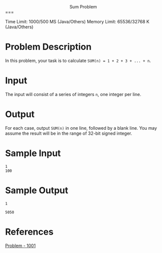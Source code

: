 <center>Sum Problem</center>
===

Time Limit: 1000/500 MS (Java/Others)    Memory Limit: 65536/32768 K (Java/Others)

# Problem Description

In this problem, your task is to calculate `SUM(n) = 1 + 2 + 3 + ... + n`.
 
# Input

The input will consist of a series of integers `n`, one integer per line.
 
# Output

For each case, output `SUM(n)` in one line, followed by a blank line. You may assume the result will be in the range of 32-bit signed integer. 

# Sample Input

```
1
100
```
 

# Sample Output

```
1

5050
```

# References

[Problem - 1001](http://acm.hdu.edu.cn/showproblem.php?pid=1001)
